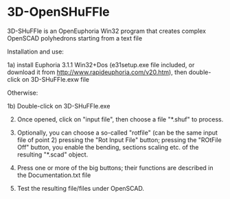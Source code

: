 # 3D-OpenSHuFFle
3D-SHuFFle is an OpenEuphoria Win32 program that creates complex OpenSCAD polyhedrons starting from a text file

Installation and use:

1a) install Euphoria 3.1.1 Win32+Dos (e31setup.exe file included, or download it from http://www.rapideuphoria.com/v20.htm), then double-click on 3D-SHuFFle.exw file

Otherwise:

1b) Double-click on 3D-SHuFFle.exe

2) Once opened, click on "input file", then choose a file "*.shuf" to process.

3) Optionally, you can choose a so-called "rotfile" (can be the same input file of point 2) pressing the "Rot Input File" button; pressing the "ROtFile Off" button, you enable the bending, sections scaling etc. of the resulting "*.scad" object.

4) Press one or more of the big buttons; their functions are described in the Documentation.txt file

5) Test the resulting file/files under OpenSCAD.
